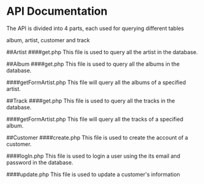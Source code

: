 # API Documentation

The API is divided into 4 parts, each used for querying different tables

album, artist, customer and track


##Artist
####get.php
This file is used to query all the artist in the database.

##Album
####get.php
This file is used to query all the albums in the database.

####getFormArtist.php
This file will query all the albums of a specified artist.

##Track
####get.php
This file is used to query all the tracks in the database.

####getFormArtist.php
This file will query all the tracks of a specified album.

##Customer
####create.php
This file is used to create the account of a customer.

####logIn.php
This file is used to login a user using the its email and password in the database.

####update.php
This file is used to update a customer's information
